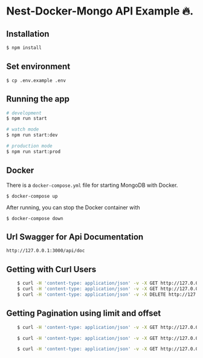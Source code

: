 # Nest-Docker-Mongo API Example 🔥.

## Installation

```bash
$ npm install
```

## Set environment

```
$ cp .env.example .env
```

## Running the app

```bash
# development
$ npm run start

# watch mode
$ npm run start:dev

# production mode
$ npm run start:prod
```

## Docker

There is a `docker-compose.yml` file for starting MongoDB with Docker.

`$ docker-compose up`

After running, you can stop the Docker container with

`$ docker-compose down`

## Url Swagger for Api Documentation
```
http://127.0.0.1:3000/api/doc
```

## Getting with Curl Users

```bash
    $ curl -H 'content-type: application/json' -v -X GET http://127.0.0.1:3000/api/users  
    $ curl -H 'content-type: application/json' -v -X GET http://127.0.0.1:3000/api/users/:id 
    $ curl -H 'content-type: application/json' -v -X DELETE http://127.0.0.1:3000/api/users/:id 
```


## Getting Pagination using limit and offset

```bash 
    $ curl -H 'content-type: application/json' -v -X GET http://127.0.0.1:3000/api/users?limit=10
```

```bash 
    $ curl -H 'content-type: application/json' -v -X GET http://127.0.0.1:3000/api/users?offset=10
```
```bash 
    $ curl -H 'content-type: application/json' -v -X GET http://127.0.0.1:3000/api/users?limit=10&offset=0
```